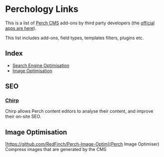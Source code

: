 # Perchology Links

This is a list of [Perch CMS](https://grabaperch) add-ons by third party developers (the [official apps are here](https://addons.perchcms.com)).

This list includes add-ons, field types, templates filters, plugins etc.

## Index

- [Search Engine Optimisation](#seo)
- [Image Optimisation](#image-optimisation)

## SEO

### [Chirp](https://grabachirp.com) 
Chirp allows Perch content editors to analyse their content, and improve their on-site SEO.

## Image Optimisation

[https://github.com/RedFinch/Perch-Image-Optim](Perch Image Optimiser)
Compress images that are generated by the CMS

